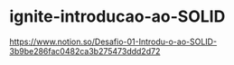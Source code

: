# ignite-introducao-ao-SOLID

https://www.notion.so/Desafio-01-Introdu-o-ao-SOLID-3b9be286fac0482ca3b275473ddd2d72
